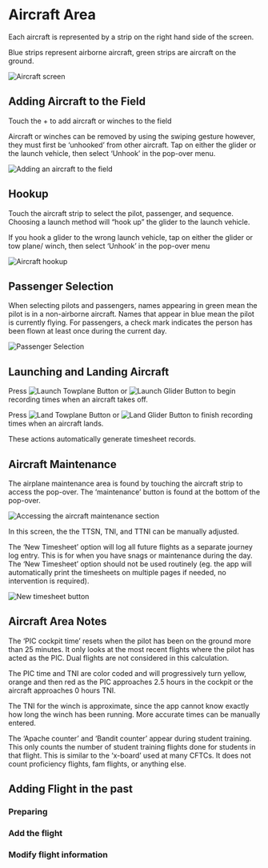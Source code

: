 # Aircraft Area

Each aircraft is represented by a strip on the right hand side of the screen.

Blue strips represent airborne aircraft, green strips are aircraft on the ground.

![Aircraft screen](aircraft1.png)

## Adding Aircraft to the Field

Touch the + to add aircraft or winches to the field

Aircraft or winches can be removed by using the swiping gesture however, they must first be ‘unhooked’ from other aircraft. Tap on either the glider or the launch vehicle, then select ‘Unhook’ in the pop-over menu.

![Adding an aircraft to the field](aircraft2.png)

## Hookup

Touch the aircraft strip to select the pilot, passenger, and sequence. Choosing a launch method will “hook up” the glider to the launch vehicle.

If you hook a glider to the wrong launch vehicle, tap on either the glider or tow plane/ winch, then select ‘Unhook’ in the pop-over menu

![Aircraft hookup](aircraft3.png)

## Passenger Selection

When selecting pilots and passengers, names appearing in green mean the pilot is in a non-airborne aircraft. Names that appear in blue mean the pilot is currently flying. For passengers, a check mark indicates the person has been flown at least once during the current day.

![Passenger Selection](aircraft4.png)

## Launching and Landing Aircraft

Press ![Launch Towplane Button](launchTP.png) or ![Launch Glider Button](LaunchG.png) to begin recording times when an aircraft takes off.

Press ![Land Towplane Button](LandTP.png) or  ![Land Glider Button](LandG.png) to finish recording times when an aircraft lands.

These actions automatically generate timesheet records.

## Aircraft Maintenance

The airplane maintenance area is found by touching the aircraft strip to access the pop-over. The ‘maintenance’ button is found at the bottom of the pop-over.

![Accessing the aircraft maintenance section](aircraft5.png)

In this screen, the the TTSN, TNI, and TTNI can be manually adjusted.

The ‘New Timesheet’ option will log all future flights as a separate journey log entry. This is for when you have snags or maintenance during the day. The ‘New Timesheet’ option should not be used routinely (eg. the app will automatically print the timesheets on multiple pages if needed, no intervention is required).

![New timesheet button](aircraft6.png)

## Aircraft Area Notes

The ‘PIC cockpit time’ resets when the pilot has been on the ground more than 25 minutes. It only looks at the most recent flights where the pilot has acted as the PIC. Dual flights are not considered in this calculation.

The PIC time and TNI are color coded and will progressively turn yellow, orange and then red as the PIC approaches 2.5 hours in the cockpit or the aircraft approaches 0 hours TNI.

The TNI for the winch is approximate, since the app cannot know exactly how long the winch has been running. More accurate times can be manually entered.

The ‘Apache counter’ and ‘Bandit counter’ appear during  student training. This only counts the number of student training flights done for students in that flight. This is similar to the ‘x-board’ used at many CFTCs. It does not count proficiency flights, fam flights, or anything else.

## Adding Flight in the past

### Preparing

### Add the flight

### Modify flight information
